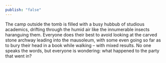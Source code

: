 ```yaml
---
publish: "false"
---
```

The camp outside the tomb is filled with a busy hubbub of studious academics, drifting through the humid air like the innumerable insects haranguing them. Everyone does their best to avoid looking at the carved stone archway leading into the mausoleum, with some even going so far as to bury their head in a book while walking – with mixed results. No one speaks the words, but everyone is wondering: what happened to the party that went in?
